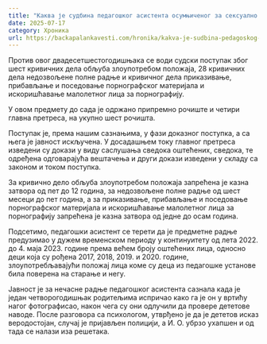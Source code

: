 ```yaml
---
title: "Каква је судбина педагошког асистента осумњиченог за сексуално злостављање деце у вртићу?"
date: 2025-07-17
category: Хроника
url: https://backapalankavesti.com/hronika/kakva-je-sudbina-pedagoskog-asistenta-osumnjicenog-za-seksualno-zlostavljanje-dece-u-vrticu/
---
```


Против овог двадесетшестогодишњака се води судски поступак због шест кривичних дела обљуба злоупотребом положаја, 28 кривичних дела недозвољене полне радње и кривичног дела приказивање, прибављање и поседовање порнографског материјала и искоришћавање малолетног лица за порнографију.

У овом предмету до сада је одржано припремно рочиште и четири главна претреса, на укупно шест рочишта.

Поступак је, према нашим сазнањима, у фази доказног поступка, а са њега је јавност искључена. У досадашњем току главног претреса изведени су докази у виду саслушања сведока оштећених, сведока, те одређена одговарајућа вештачења и други докази изведени у складу са законом и током поступка.

За кривично дело обљуба злоупотребом положаја запрећена је казна затвора од пет до 12 година, за недозвољене полне радње од шест месеци до пет година, a за приказивање, прибављање и поседовање порнографског материјала и искоришћавање малолетног лица за порнографију запрећена је казна затвора од једне до осам година.

Подсетимо, педагошки асистент се терети да је предметне радње предузимао у дужем временском периоду у континуитету од лета 2022. до 4. маја 2023. године према већем броју оштећених лица, односно деци која су рођена 2017, 2018, 2019. и 2020. године, злоупотребљавајући положај лица коме су деца из педагошке установе била поверена на старање и негу.

Јавност је за нечасне радње педагошког асистента сазнала када је један четворогодишњак родитељима испричао како га је он у вртићу нагог фотографисао, након чега су они одлучили да провере дететове наводе. После разговора са психологом, утврђено је да је дететов исказ веродостојан, случај је пријављен полицији, а И. О. убрзо ухапшен и од тада се налази иза решетака.
